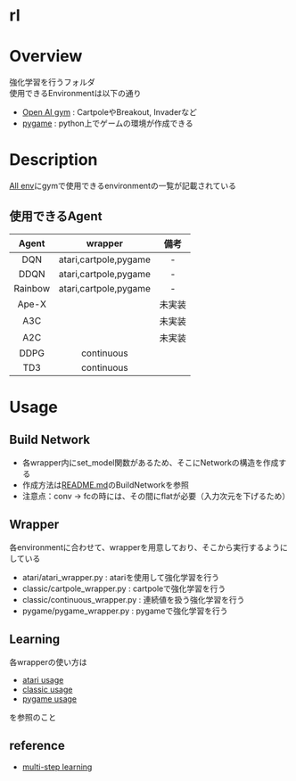 rl
====

# Overview
強化学習を行うフォルダ  
使用できるEnvironmentは以下の通り
- [Open AI gym](https://gym.openai.com/) : CartpoleやBreakout, Invaderなど
- [pygame](https://pygame-learning-environment.readthedocs.io/en/latest/)  : python上でゲームの環境が作成できる  

# Description
[All env](https://medium.com/@researchplex/openai-gym-environment-full-list-8b2e8ac4c1f7)にgymで使用できるenvironmentの一覧が記載されている  
## 使用できるAgent
|Agent|wrapper|備考|
|:----:|:-----:|:----:|
|DQN|atari,cartpole,pygame|-|
|DDQN|atari,cartpole,pygame|-|
|Rainbow|atari,cartpole,pygame|-|
|Ape-X||未実装|
|A3C||未実装|
|A2C||未実装|
|DDPG|continuous||
|TD3|continuous||


# Usage
## Build Network
- 各wrapper内にset_model関数があるため、そこにNetworkの構造を作成する
- 作成方法は[README.md](../CNN/README.md)のBuildNetworkを参照
- 注意点：conv -> fcの時には、その間にflatが必要（入力次元を下げるため）

## Wrapper
各environmentに合わせて、wrapperを用意しており、そこから実行するようにしている
- atari/atari_wrapper.py : atariを使用して強化学習を行う
- classic/cartpole_wrapper.py : cartpoleで強化学習を行う
- classic/continuous_wrapper.py : 連続値を扱う強化学習を行う
- pygame/pygame_wrapper.py : pygameで強化学習を行う

## Learning
各wrapperの使い方は  

- [atari usage](atari/README.md)
- [classic usage](classic/README.md)
- [pygame usage](pygame/README.md)

を参照のこと


## reference
- [multi-step learning](https://github.com/belepi93/pytorch-rainbow/blob/master/train.py)